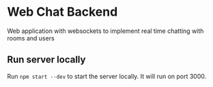 # Web Chat Backend
Web application with websockets to implement real time chatting with rooms and users

## Run server locally

Run `npm start --dev` to start the server locally. It will run on port 3000.